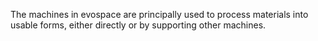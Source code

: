 The machines in evospace are principally used to process materials into usable forms, either directly or by supporting other machines.

